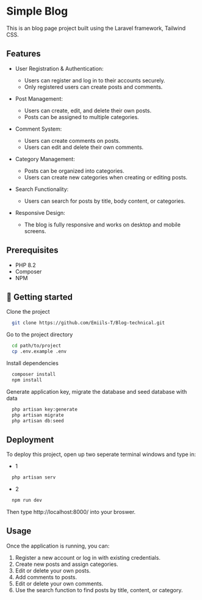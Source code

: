 

# Simple Blog


This is an blog page project built using the Laravel framework, Tailwind CSS.

## Features

- User Registration & Authentication:
    - Users can register and log in to their accounts securely.
    - Only registered users can create posts and comments.


- Post Management:
    - Users can create, edit, and delete their own posts.
    - Posts can be assigned to multiple categories.


- Comment System:
    - Users can create comments on posts.
    - Users can edit and delete their own comments.


- Category Management:
    - Posts can be organized into categories.
    - Users can create new categories when creating or editing posts.


- Search Functionality:
    - Users can search for posts by title, body content, or categories.


- Responsive Design:
    - The blog is fully responsive and works on desktop and mobile screens.

## Prerequisites
- PHP 8.2
- Composer
- NPM
## 🚀 Getting started

Clone the project

```bash
  git clone https://github.com/Emiils-T/Blog-technical.git
```

Go to the project directory

```bash
  cd path/to/project
  cp .env.example .env
```

Install dependencies

```bash
  composer install
  npm install 
```
Generate application key, migrate the database and seed database with data
```bash
  php artisan key:generate
  php artisan migrate
  php artisan db:seed
```

## Deployment

To deploy this project, open up two seperate terminal windows and type in:

- 1
```bash
  php artisan serv
```
- 2
```bash
  npm run dev
```

Then type http://localhost:8000/ into your broswer.

## Usage
Once the application is running, you can:

1. Register a new account or log in with existing credentials.
2. Create new posts and assign categories.
3. Edit or delete your own posts.
4. Add comments to posts.
5. Edit or delete your own comments.
6. Use the search function to find posts by title, content, or category.
    
